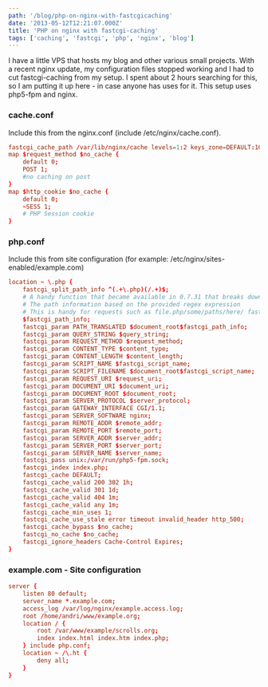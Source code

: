 ```yaml
---
path: '/blog/php-on-nginx-with-fastcgicaching'
date: '2013-05-12T12:21:07.000Z'
title: 'PHP on nginx with fastcgi-caching'
tags: ['caching', 'fastcgi', 'php', 'nginx', 'blog']
---
```


I have a little VPS that hosts my blog and other various small projects. With a recent nginx update, my configuration files stopped working and I had to cut fastcgi-caching from my setup. I spent about 2 hours searching for this, so I am putting it up here - in case anyone has uses for it. This setup uses php5-fpm and nginx.

### cache.conf

Include this from the nginx.conf (include /etc/nginx/cache.conf).

```conf
fastcgi_cache_path /var/lib/nginx/cache levels=1:2 keys_zone=DEFAULT:10m inactive=5m; fastcgi_cache_key "$scheme$request_method$host$request_uri";
map $request_method $no_cache {
    default 0;
    POST 1;
    #no caching on post
}
map $http_cookie $no_cache {
    default 0;
    ~SESS 1;
    # PHP Session cookie
}
```

### php.conf

Include this from site configuration (for example: /etc/nginx/sites-enabled/example.com)

```conf
location ~ \.php {
    fastcgi_split_path_info ^(.+\.php)(/.+)$;
    # A handy function that became available in 0.7.31 that breaks down
    # The path information based on the provided regex expression
    # This is handy for requests such as file.php/some/paths/here/ fastcgi_param PATH_INFO
    $fastcgi_path_info;
    fastcgi_param PATH_TRANSLATED $document_root$fastcgi_path_info;
    fastcgi_param QUERY_STRING $query_string;
    fastcgi_param REQUEST_METHOD $request_method;
    fastcgi_param CONTENT_TYPE $content_type;
    fastcgi_param CONTENT_LENGTH $content_length;
    fastcgi_param SCRIPT_NAME $fastcgi_script_name;
    fastcgi_param SCRIPT_FILENAME $document_root$fastcgi_script_name;
    fastcgi_param REQUEST_URI $request_uri;
    fastcgi_param DOCUMENT_URI $document_uri;
    fastcgi_param DOCUMENT_ROOT $document_root;
    fastcgi_param SERVER_PROTOCOL $server_protocol;
    fastcgi_param GATEWAY_INTERFACE CGI/1.1;
    fastcgi_param SERVER_SOFTWARE nginx;
    fastcgi_param REMOTE_ADDR $remote_addr;
    fastcgi_param REMOTE_PORT $remote_port;
    fastcgi_param SERVER_ADDR $server_addr;
    fastcgi_param SERVER_PORT $server_port;
    fastcgi_param SERVER_NAME $server_name;
    fastcgi_pass unix:/var/run/php5-fpm.sock;
    fastcgi_index index.php;
    fastcgi_cache DEFAULT;
    fastcgi_cache_valid 200 302 1h;
    fastcgi_cache_valid 301 1d;
    fastcgi_cache_valid 404 1m;
    fastcgi_cache_valid any 1m;
    fastcgi_cache_min_uses 1;
    fastcgi_cache_use_stale error timeout invalid_header http_500;
    fastcgi_cache_bypass $no_cache;
    fastcgi_no_cache $no_cache;
    fastcgi_ignore_headers Cache-Control Expires;
}
```

### example.com - Site configuration

```conf
server {
    listen 80 default;
    server_name *.example.com;
    access_log /var/log/nginx/example.access.log;
    root /home/andri/www/example.org;
    location / {
        root /var/www/example/scrolls.org;
        index index.html index.htm index.php;
    } include php.conf;
    location ~ /\.ht {
        deny all;
    }
}
```
